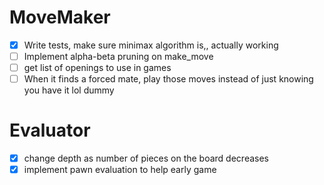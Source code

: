 # MoveMaker
- [x] Write tests, make sure minimax algorithm is,, actually working
- [ ] Implement alpha-beta pruning on make_move
- [ ] get list of openings to use in games
- [ ] When it finds a forced mate, play those moves instead of just knowing you have it lol dummy

# Evaluator
- [x] change depth as number of pieces on the board decreases
- [x] implement pawn evaluation to help early game